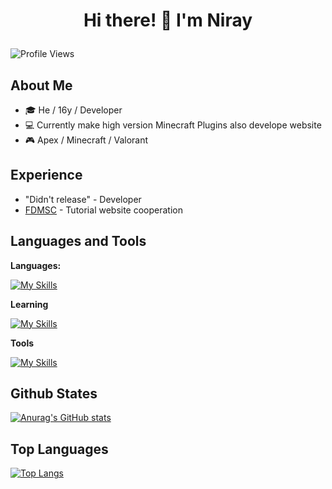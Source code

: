 # <p align="center">Hi there! 👋 I'm Niray</p>

![Profile Views](https://komarev.com/ghpvc/?username=Nightray256&color=yellow)

## About Me

- 🎓 He / 16y / Developer
- 💻 Currently make high version Minecraft Plugins also develope website
- 🎮 Apex / Minecraft / Valorant

## Experience

- "Didn't release" - Developer
- [FDMSC](https://github.com/Nightray256/TutorialProject) - Tutorial website cooperation

## Languages and Tools

**Languages:**

[![My Skills](https://skillicons.dev/icons?i=html,css,js,ts,java,rust,react,nextjs,cpp,cs,fortran,go)](https://skillicons.dev)

**Learning**

[![My Skills](https://skillicons.dev/icons?i=react,nextjs,rust,go)](https://skillicons.dev)

**Tools**

[![My Skills](https://skillicons.dev/icons?i=clion,idea,obsidian,latex,visualstudio,vscode,webstorm)](https://skillicons.dev)

## Github States

[![Anurag's GitHub stats](https://github-readme-stats.vercel.app/api?username=Nightray256&show_icons=true&theme=radical)](https://github.com/anuraghazra/github-readme-stats)

## Top Languages
[![Top Langs](https://github-readme-stats.vercel.app/api/top-langs/?username=Nightray256&layout=compact&theme=radical)](https://github.com/anuraghazra/github-readme-stats)
